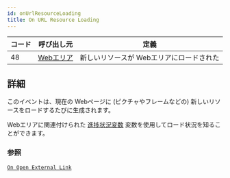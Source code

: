 ```yaml
---
id: onUrlResourceLoading
title: On URL Resource Loading
---
```


| コード | 呼び出し元                                     | 定義                     |
| --- | ----------------------------------------- | ---------------------- |
| 48  | [Webエリア](FormObjects/webArea_overview.md) | 新しいリソースが Webエリアにロードされた |


## 詳細

このイベントは、現在の Webページに (ピクチャやフレームなどの) 新しいリソースをロードするたびに生成されます。

Webエリアに関連付けられた [進捗状況変数](FormObjects/properties_WebArea.md#進捗状況変数) 変数を使用してロード状況を知ることができます。


### 参照
[`On Open External Link`](onOpenExternalLink.md)